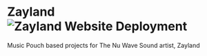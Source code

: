 # Zayland ![Zayland Website Deployment](https://github.com/esrosn/Zayland/workflows/Zayland%20Website%20Deployment/badge.svg)
Music Pouch based projects for The Nu Wave Sound artist, Zayland

